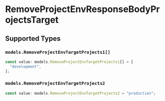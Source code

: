# RemoveProjectEnvResponseBodyProjectsTarget


## Supported Types

### `models.RemoveProjectEnvTargetProjects1[]`

```typescript
const value: models.RemoveProjectEnvTargetProjects1[] = [
  "development",
];
```

### `models.RemoveProjectEnvTargetProjects2`

```typescript
const value: models.RemoveProjectEnvTargetProjects2 = "production";
```

